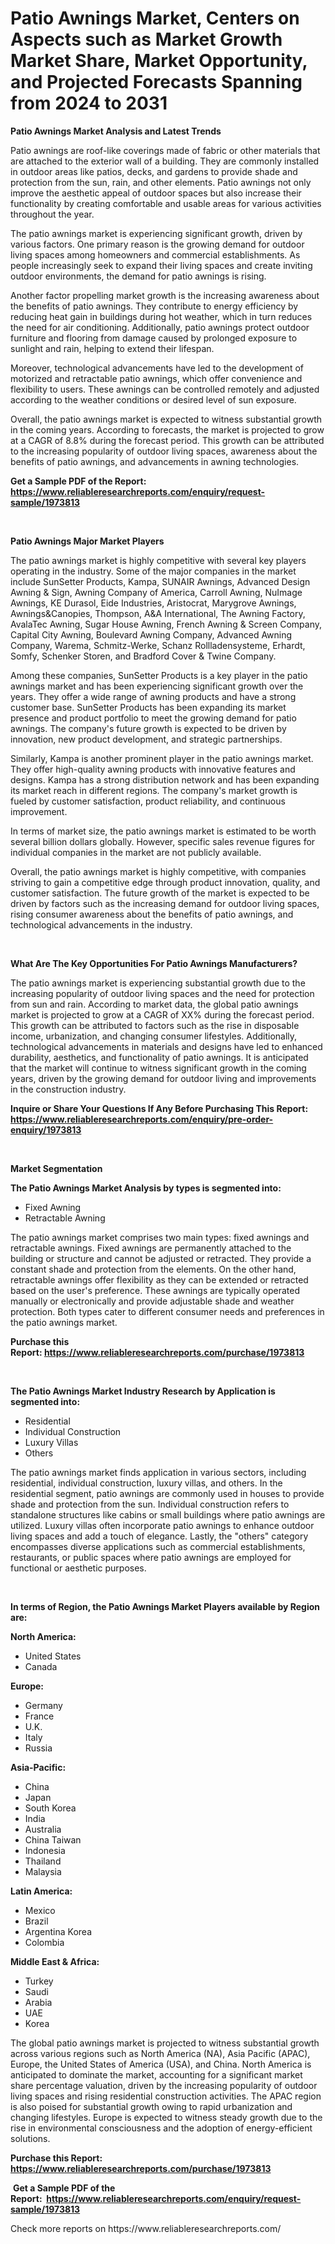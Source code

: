 <p><h1>Patio Awnings Market, Centers on Aspects such as Market Growth Market Share, Market Opportunity, and Projected Forecasts Spanning from 2024 to 2031</h1></p><p><strong>Patio Awnings Market Analysis and Latest Trends</strong></p>
<p><p>Patio awnings are roof-like coverings made of fabric or other materials that are attached to the exterior wall of a building. They are commonly installed in outdoor areas like patios, decks, and gardens to provide shade and protection from the sun, rain, and other elements. Patio awnings not only improve the aesthetic appeal of outdoor spaces but also increase their functionality by creating comfortable and usable areas for various activities throughout the year.</p><p>The patio awnings market is experiencing significant growth, driven by various factors. One primary reason is the growing demand for outdoor living spaces among homeowners and commercial establishments. As people increasingly seek to expand their living spaces and create inviting outdoor environments, the demand for patio awnings is rising.</p><p>Another factor propelling market growth is the increasing awareness about the benefits of patio awnings. They contribute to energy efficiency by reducing heat gain in buildings during hot weather, which in turn reduces the need for air conditioning. Additionally, patio awnings protect outdoor furniture and flooring from damage caused by prolonged exposure to sunlight and rain, helping to extend their lifespan.</p><p>Moreover, technological advancements have led to the development of motorized and retractable patio awnings, which offer convenience and flexibility to users. These awnings can be controlled remotely and adjusted according to the weather conditions or desired level of sun exposure.</p><p>Overall, the patio awnings market is expected to witness substantial growth in the coming years. According to forecasts, the market is projected to grow at a CAGR of 8.8% during the forecast period. This growth can be attributed to the increasing popularity of outdoor living spaces, awareness about the benefits of patio awnings, and advancements in awning technologies.</p></p>
<p><strong>Get a Sample PDF of the Report:&nbsp; <a href="https://www.reliableresearchreports.com/enquiry/request-sample/1973813">https://www.reliableresearchreports.com/enquiry/request-sample/1973813</a></strong></p>
<p>&nbsp;</p>
<p><strong>Patio Awnings Major Market Players</strong></p>
<p><p>The patio awnings market is highly competitive with several key players operating in the industry. Some of the major companies in the market include SunSetter Products, Kampa, SUNAIR Awnings, Advanced Design Awning & Sign, Awning Company of America, Carroll Awning, NuImage Awnings, KE Durasol, Eide Industries, Aristocrat, Marygrove Awnings, Awnings&Canopies, Thompson, A&A International, The Awning Factory, AvalaTec Awning, Sugar House Awning, French Awning & Screen Company, Capital City Awning, Boulevard Awning Company, Advanced Awning Company, Warema, Schmitz-Werke, Schanz Rollladensysteme, Erhardt, Somfy, Schenker Storen, and Bradford Cover & Twine Company.</p><p>Among these companies, SunSetter Products is a key player in the patio awnings market and has been experiencing significant growth over the years. They offer a wide range of awning products and have a strong customer base. SunSetter Products has been expanding its market presence and product portfolio to meet the growing demand for patio awnings. The company's future growth is expected to be driven by innovation, new product development, and strategic partnerships.</p><p>Similarly, Kampa is another prominent player in the patio awnings market. They offer high-quality awning products with innovative features and designs. Kampa has a strong distribution network and has been expanding its market reach in different regions. The company's market growth is fueled by customer satisfaction, product reliability, and continuous improvement.</p><p>In terms of market size, the patio awnings market is estimated to be worth several billion dollars globally. However, specific sales revenue figures for individual companies in the market are not publicly available.</p><p>Overall, the patio awnings market is highly competitive, with companies striving to gain a competitive edge through product innovation, quality, and customer satisfaction. The future growth of the market is expected to be driven by factors such as the increasing demand for outdoor living spaces, rising consumer awareness about the benefits of patio awnings, and technological advancements in the industry.</p></p>
<p>&nbsp;</p>
<p><strong>What Are The Key Opportunities For Patio Awnings Manufacturers?</strong></p>
<p><p>The patio awnings market is experiencing substantial growth due to the increasing popularity of outdoor living spaces and the need for protection from sun and rain. According to market data, the global patio awnings market is projected to grow at a CAGR of XX% during the forecast period. This growth can be attributed to factors such as the rise in disposable income, urbanization, and changing consumer lifestyles. Additionally, technological advancements in materials and designs have led to enhanced durability, aesthetics, and functionality of patio awnings. It is anticipated that the market will continue to witness significant growth in the coming years, driven by the growing demand for outdoor living and improvements in the construction industry.</p></p>
<p><strong>Inquire or Share Your Questions If Any Before Purchasing This Report: <a href="https://www.reliableresearchreports.com/enquiry/pre-order-enquiry/1973813">https://www.reliableresearchreports.com/enquiry/pre-order-enquiry/1973813</a></strong></p>
<p>&nbsp;</p>
<p><strong>Market Segmentation</strong></p>
<p><strong>The Patio Awnings Market Analysis by types is segmented into:</strong></p>
<p><ul><li>Fixed Awning</li><li>Retractable Awning</li></ul></p>
<p><p>The patio awnings market comprises two main types: fixed awnings and retractable awnings. Fixed awnings are permanently attached to the building or structure and cannot be adjusted or retracted. They provide a constant shade and protection from the elements. On the other hand, retractable awnings offer flexibility as they can be extended or retracted based on the user's preference. These awnings are typically operated manually or electronically and provide adjustable shade and weather protection. Both types cater to different consumer needs and preferences in the patio awnings market.</p></p>
<p><strong>Purchase this Report:&nbsp;<a href="https://www.reliableresearchreports.com/purchase/1973813">https://www.reliableresearchreports.com/purchase/1973813</a></strong></p>
<p>&nbsp;</p>
<p><strong>The Patio Awnings Market Industry Research by Application is segmented into:</strong></p>
<p><ul><li>Residential</li><li>Individual Construction</li><li>Luxury Villas</li><li>Others</li></ul></p>
<p><p>The patio awnings market finds application in various sectors, including residential, individual construction, luxury villas, and others. In the residential segment, patio awnings are commonly used in houses to provide shade and protection from the sun. Individual construction refers to standalone structures like cabins or small buildings where patio awnings are utilized. Luxury villas often incorporate patio awnings to enhance outdoor living spaces and add a touch of elegance. Lastly, the "others" category encompasses diverse applications such as commercial establishments, restaurants, or public spaces where patio awnings are employed for functional or aesthetic purposes.</p></p>
<p>&nbsp;</p>
<p><strong>In terms of Region, the Patio Awnings Market Players available by Region are:</strong></p>
<p>
    <p> <strong> North America: </strong>
        <ul>
            <li>United States</li>
            <li>Canada</li>
        </ul>
        </p> 
    <p> <strong> Europe: </strong>
        <ul>
            <li>Germany</li>
            <li>France</li>
            <li>U.K.</li>
            <li>Italy</li>
            <li>Russia</li>
        </ul>
        </p> 
    <p> <strong> Asia-Pacific: </strong>
        <ul>
            <li>China</li>
            <li>Japan</li>
            <li>South Korea</li>
            <li>India</li>
            <li>Australia</li>
            <li>China Taiwan</li>
            <li>Indonesia</li>
            <li>Thailand</li>
            <li>Malaysia</li>
        </ul>
        </p> 
    <p> <strong> Latin America: </strong>
        <ul>
            <li>Mexico</li>
            <li>Brazil</li>
            <li>Argentina Korea</li>
            <li>Colombia</li>
        </ul>
        </p> 
    <p> <strong> Middle East & Africa: </strong>
        <ul>
            <li>Turkey</li>
            <li>Saudi</li>
            <li>Arabia</li>
            <li>UAE</li>
            <li>Korea</li>
        </ul>
    </p>
    </p>
<p><p>The global patio awnings market is projected to witness substantial growth across various regions such as North America (NA), Asia Pacific (APAC), Europe, the United States of America (USA), and China. North America is anticipated to dominate the market, accounting for a significant market share percentage valuation, driven by the increasing popularity of outdoor living spaces and rising residential construction activities. The APAC region is also poised for substantial growth owing to rapid urbanization and changing lifestyles. Europe is expected to witness steady growth due to the rise in environmental consciousness and the adoption of energy-efficient solutions.</p></p>
<p><strong>Purchase this Report: <a href="https://www.reliableresearchreports.com/purchase/1973813">https://www.reliableresearchreports.com/purchase/1973813</a></strong></p>
<p>&nbsp;<strong>Get a Sample PDF of the Report:&nbsp;&nbsp;<a href="https://www.reliableresearchreports.com/enquiry/request-sample/1973813">https://www.reliableresearchreports.com/enquiry/request-sample/1973813</a></strong></p>
<p><strong></strong></p>
<p>Check more reports on https://www.reliableresearchreports.com/</p>
